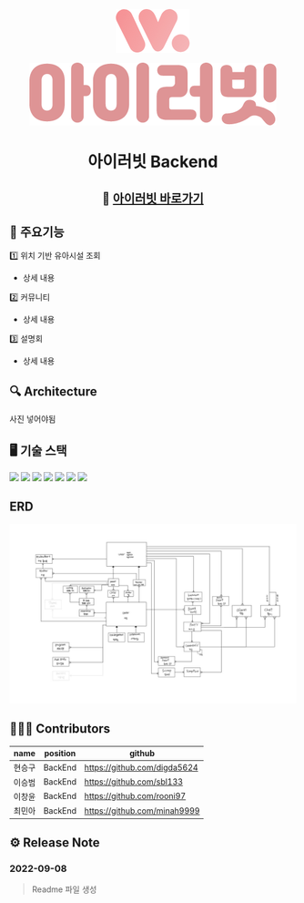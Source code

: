 <div align="center">
<p align="center"><img src="img_1.png"></p>

![img.png](img.png)
<h1>아이러빗 Backend</h1>

## 🏫 [아이러빗 바로가기][iluvit-link]
[iluvit-link]: https://iluvit.app/

</div>


## 📱 주요기능

1️⃣ 위치 기반 유아시설 조회
- 상세 내용

2️⃣ 커뮤니티
- 상세 내용

3️⃣ 설명회
- 상세 내용

## 🔍 Architecture
사진 넣어야됨

## 🖥 기술 스택
<img src="https://img.shields.io/badge/SpringBoot-6DB33F?style=flat&logo=SpringBoot&logoColor=white"/>
<img src="https://img.shields.io/badge/SpringSecurity
-6DB33F?style=flat&logo=SpringSecurity&logoColor=white"/>
<img src="https://img.shields.io/badge/AmazonRDS-527FFF?style=flat&logo=AmazonRDS&logoColor=white"/>
<img src="https://img.shields.io/badge/AmazonEC2-FF9900?style=flat&logo=AmazonEC2&logoColor=white"/>
<img src="https://img.shields.io/badge/Jenkins-D24939?style=flat&logo=Jenkins&logoColor=white"/>
<img src="https://img.shields.io/badge/NGINX-009639?style=flat&logo=NGINX&logoColor=white"/>
<img src="https://img.shields.io/badge/JSON Web Tokens
-000000?style=flat&logo=JSONWebTokens"/>



## ERD
![](iluviterd.jpeg)

## 🧑🏻‍💻 Contributors
| name | position   | github                    |
|------|------------|---------------------------|
| 현승구  | BackEnd    | https://github.com/digda5624      |
| 이승범  | BackEnd | https://github.com/sbl133 |
| 이창윤  | BackEnd | https://github.com/rooni97 |
| 최민아  | BackEnd | https://github.com/minah9999 |

## ⚙️ Release Note
### 2022-09-08
>Readme 파일 생성